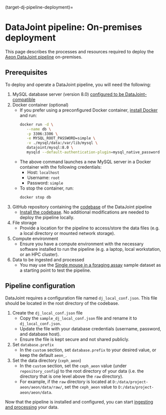 (target-dj-pipeline-deployment)=
# DataJoint pipeline: On-premises deployment

This page describes the processes and resources required to deploy the [Aeon DataJoint pipeline](target-aeon-dj-pipeline) on-premises.

## Prerequisites
To deploy and operate a DataJoint pipeline, you will need the following:

1. MySQL database server (version 8.0) [configured to be DataJoint-compatible](https://github.com/datajoint/mysql-docker/blob/master/config/my.cnf)
2. Docker container (optional)
   - If you prefer using a preconfigured Docker container, [install Docker](https://docs.docker.com/engine/install/) and run:
      ```bash
      docker run -d \
         --name db \
         -p 3306:3306 \
         -e MYSQL_ROOT_PASSWORD=simple \
         -v ./mysql/data:/var/lib/mysql \
         datajoint/mysql:8.0 \
         mysqld --default-authentication-plugin=mysql_native_password
      ```
   - The above command launches a new MySQL server in a Docker container with the following credentials: 
      - Host: `localhost`
      - Username: `root`
      - Password: `simple`
   - To stop the container, run:
      ```bash
      docker stop db
      ```
3. GitHub repository containing the [codebase](aeon-mecha-github:) of the DataJoint pipeline
   - [Install the codebase](target-install-aeon-mecha). No additional modifications are needed to deploy the pipeline locally.
4. File storage
   - Provide a location for the pipeline to access/store the data files (e.g. a local directory or mounted network storage).
5. Compute environment
   - Ensure you have a compute environment with the necessary software installed to run the pipeline (e.g. a laptop, local workstation, or an HPC cluster).
6. Data to be ingested and processed
   - You may use the [Single mouse in a foraging assay](sample-data-single-mouse-foraging:) sample dataset as a starting point to test the pipeline.

## Pipeline configuration
DataJoint requires a configuration file named `dj_local_conf.json`. This file should be located in the root directory of the codebase.

1. Create the `dj_local_conf.json` file
   - Copy the `sample_dj_local_conf.json` file and rename it to `dj_local_conf.json`.
   - Update the file with your database credentials (username, password, and database host).
   - Ensure the file is kept secure and not shared publicly.
2. Set `database.prefix`
   - In the `custom` section, set `database.prefix` to your desired value, or keep the default `aeon_`.
3. Set the data directory (`ceph_aeon`)
   - In the `custom` section, set the `ceph_aeon` value (under `repository_config`) to the root directory of your data (i.e. the directory that is one level above the `raw` directory).
   - For example, if the `raw` directory is located at `D:/data/project-aeon/aeon/data/raw/`, set the `ceph_aeon` value to `D:/data/project-aeon/aeon/data`.

Now that the pipeline is installed and configured, you can start [ingesting and processing](target-dj-data-ingestion-processing) your data.
